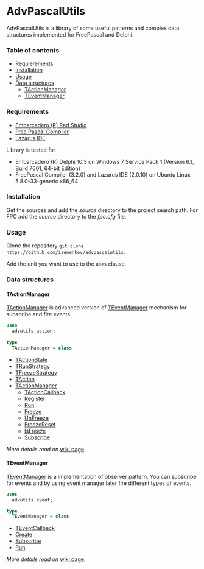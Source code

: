AdvPascalUtils
==========

AdvPascalUtils is a library of some useful patterns and complex data structures implemented for FreePascal and Delphi.


### Table of contents

  * [Requierements](#requirements)
  * [Installation](#installation)
  * [Usage](#usage)
  * [Data structures](#data-structures)
    * [TActionManager](#tactionmanager)
    * [TEventManager](teventmanager)



### Requirements

* [Embarcadero (R) Rad Studio](https://www.embarcadero.com)
* [Free Pascal Compiler](http://freepascal.org)
* [Lazarus IDE](http://www.lazarus.freepascal.org/)



Library is tested for 

- Embarcadero (R) Delphi 10.3 on Windows 7 Service Pack 1 (Version 6.1, Build 7601, 64-bit Edition)
- FreePascal Compiler (3.2.0) and Lazarus IDE (2.0.10) on Ubuntu Linux 5.8.0-33-generic x86_64



### Installation

Get the sources and add the *source* directory to the project search path. For FPC add the *source* directory to the *fpc.cfg* file.



### Usage

Clone the repository `git clone https://github.com/isemenkov/advpascalutils`.

Add the unit you want to use to the `uses` clause.



### Data structures

#### TActionManager

[TActionManager](https://github.com/isemenkov/advpascalutils/blob/master/source/advutils.action.pas) is advanced version of [TEventManager](https://github.com/isemenkov/advpascalutils/wiki/TEventManager) mechanism for subscribe and fire events.

```pascal
uses
  advutils.action;
  
type
  TActionManager = class
```

- [TActionState](https://github.com/isemenkov/advpascalutils/wiki/TActionManager#tactionstate)
- [TRunStrategy](https://github.com/isemenkov/advpascalutils/wiki/TActionManager#trunstrategy)
- [TFreezeStrategy](https://github.com/isemenkov/advpascalutils/wiki/TActionManager#tfreezestrategy)
- [TAction](https://github.com/isemenkov/advpascalutils/wiki/TActionManager#taction)
- [TActionManager](https://github.com/isemenkov/advpascalutils/wiki/TActionManager#tactionmanager)
  - [TActionCallback](https://github.com/isemenkov/advpascalutils/wiki/TActionManager#tactioncallback)
  - [Register](https://github.com/isemenkov/advpascalutils/wiki/TActionManager#register)
  - [Run](https://github.com/isemenkov/advpascalutils/wiki/TActionManager#run-2)
  - [Freeze](https://github.com/isemenkov/advpascalutils/wiki/TActionManager#freeze-3)
  - [UnFreeze](https://github.com/isemenkov/advpascalutils/wiki/TActionManager#unfreeze-3)
  - [FreezeReset](https://github.com/isemenkov/advpascalutils/wiki/TActionManager#freezereset-3)
  - [IsFreeze](https://github.com/isemenkov/advpascalutils/wiki/TActionManager#isfreeze-3)
  - [Subscribe](https://github.com/isemenkov/advpascalutils/wiki/TActionManager#subscribe)

*More details read on* [wiki page](https://github.com/isemenkov/advpascalutils/wiki/TActionManager).



#### TEventManager

[TEventManager](https://github.com/isemenkov/advpascalutils/blob/master/source/advutils.event.pas) is a implementation of observer pattern. You can subscribe for events  and by using event manager later fire different types of events.

```pascal
uses
  advutils.event;

type
  TEventManager = class
```

- [TEventCallback](https://github.com/isemenkov/advpascalutils/wiki/TEventManager#teventcallback)
- [Create](https://github.com/isemenkov/advpascalutils/wiki/TEventManager#create)
- [Subscribe](https://github.com/isemenkov/advpascalutils/wiki/TEventManager#subscribe)
- [Run](https://github.com/isemenkov/advpascalutils/wiki/TEventManager#run)

*More details read on* [wiki page](https://github.com/isemenkov/advpascalutils/wiki/TEventManager).

